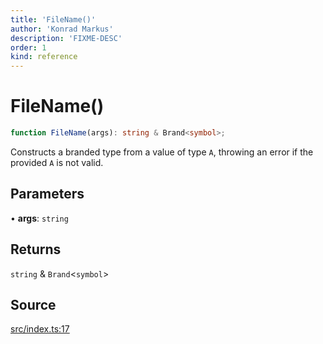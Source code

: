 ```yaml
---
title: 'FileName()'
author: 'Konrad Markus'
description: 'FIXME-DESC'
order: 1
kind: reference
---
```


# FileName()

```ts
function FileName(args): string & Brand<symbol>;
```

Constructs a branded type from a value of type `A`, throwing an error if
the provided `A` is not valid.

## Parameters

• **args**: `string`

## Returns

`string` & `Brand`\<`symbol`\>

## Source

[src/index.ts:17](https://github.com/konkerdotdev/tiny-filesystem-fp/blob/900743fd8cf49d9e7c3831c08b0b3c0dd3e06fb2/src/index.ts#L17)
